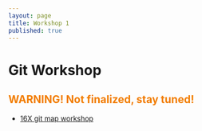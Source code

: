```yaml
---
layout: page
title: Workshop 1
published: true
---
```


# Git Workshop

## <span style="color: #F27D00">WARNING! Not finalized, stay tuned!</span> ##

* [16X git map workshop](https://github.com/dartmouth-cs52/16X-git-map)
